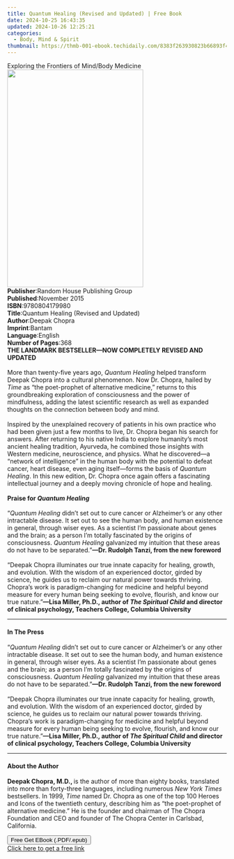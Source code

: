 ```yaml
---
title: Quantum Healing (Revised and Updated) | Free Book
date: 2024-10-25 16:43:35
updated: 2024-10-26 12:25:21
categories:
  - Body, Mind & Spirit
thumbnail: https://thmb-001-ebook.techidaily.com/8383f263930823b66893f4183fd35f9f94b86230922f9dbb31e8e1dbf2be30c4.jpg
---
```

<main id="book-container">
  <div class="flex flex-col">
    <div class="book-brief flex-1 py-6 px-4 sm:p-6 md:py-10 md:px-8">
      <!-- brief-->
      <div class="book-brief-main">
        Exploring the Frontiers of Mind/Body Medicine
      </div>
    </div>
    <div
      class="book-meta-info flex-1 grid gap-4 col-start-1 col-end-3 row-start-1 sm:mb-6 sm:grid-cols-4 lg:gap-6 lg:col-start-2 lg:row-end-6 lg:row-span-6 lg:mb-0"
    >
      <div
        class="book-meta-info-left place-content-center mt-4 p-4 text-sm leading-6 col-start-2 col-span-2 dark:text-slate-400"
      >
        <img
          class="w-full h-500 object-cover rounded-lg sm:h-255 sm:col-span-2 lg:col-span-full"
          src="https://img-001-ebook.techidaily.com/de918e5324efb4840405aeb393a9bbe5c289ac18dbf9f5992cbe1e34354985e0.jpg"
          alt=""
          width="312"
          height="500"
        />
      </div>
      <div
        class="book-meta-info-right mt-2 col-start-1 row-start-2 col-span-3 self-center"
      >
        <!-- meta data  -->
        <div class="flex flex-col px-4 md:px-8">
          <div class="flex-1">
            <strong>Publisher</strong>:<span class="px-2"
              >Random House Publishing Group</span
            >
          </div>
          <div class="flex-1">
            <strong>Published</strong>:<span class="px-2">November 2015</span>
          </div>
          <div class="flex-1">
            <strong>ISBN</strong>:<span class="px-2">9780804179980</span>
          </div>
          <div class="flex-1">
            <strong>Title</strong>:<span class="px-2"
              >Quantum Healing (Revised and Updated)</span
            >
          </div>
          <div class="flex-1">
            <strong>Author</strong>:<span class="px-2">Deepak Chopra</span>
          </div>
          <div class="flex-1">
            <strong>Imprint</strong>:<span class="px-2">Bantam</span>
          </div>
          <div class="flex-1">
            <strong>Language</strong>:<span class="px-2">English</span>
          </div>
          <div class="flex-1">
            <strong>Number of Pages</strong>:<span class="px-2">368</span>
          </div>
        </div>
      </div>
    </div>
    <div class="book-description flex-1 py-6 px-4 sm:p-6 md:py-10 md:px-8">
      <div class="book-description-main">
        <div accordion-content="" id="description">
          <b>THE LANDMARK BESTSELLER—NOW COMPLETELY REVISED AND UPDATED</b
          ><br />
          <b>&nbsp;</b><br />More than twenty-five years ago,
          <i>Quantum Healing </i>helped transform Deepak Chopra into a cultural
          phenomenon. Now Dr. Chopra, hailed by <i>Time </i>as “the poet-prophet
          of alternative medicine,” returns to this groundbreaking exploration
          of consciousness and the power of mindfulness, adding the latest
          scientific research as well as expanded thoughts on the connection
          between body and mind.<br />
          &nbsp;<br />
          Inspired by the unexplained recovery of patients in his own practice
          who had been given just a few months to live, Dr. Chopra began his
          search for answers. After returning to his native India to explore
          humanity’s most ancient healing tradition, Ayurveda, he combined those
          insights with Western medicine, neuroscience, and physics. What he
          discovered—a “network of intelligence” in the human body with the
          potential to defeat cancer, heart disease, even aging itself—forms the
          basis of <i>Quantum Healing</i>. In this new edition, Dr. Chopra once
          again offers a fascinating intellectual journey and a deeply moving
          chronicle of hope and healing.<br />
          &nbsp;<br />
          <b>Praise for <i>Quantum Healing</i></b
          ><br />
          &nbsp;<br />
          “<i>Quantum Healing</i> didn’t set out to cure cancer or Alzheimer’s
          or any other intractable disease. It set out to see the human body,
          and human existence in general, through wiser eyes. As a scientist I’m
          passionate about genes and the brain; as a person I’m totally
          fascinated by the origins of consciousness.
          <i>Quantum Healing</i> galvanized my intuition that these areas do not
          have to be separated.”<b>—Dr. Rudolph Tanzi, from the new foreword</b
          ><br />
          &nbsp;<br />
          “Deepak Chopra illuminates our true innate capacity for healing,
          growth, and evolution. With the wisdom of an experienced doctor,
          girded by science, he guides us to reclaim our natural power towards
          thriving. Chopra’s work is paradigm-changing for medicine and helpful
          beyond measure for every human being seeking to evolve, flourish, and
          know our true nature.”<b
            >—Lisa Miller, Ph.D., author of <i>The Spiritual Child</i> and
            director of clinical psychology, Teachers College, Columbia
            University</b
          >
        </div>
        <div class="accordion-fader"></div>
      </div>
    </div>
    <div class="book-excerpts flex-1 py-6 px-4 sm:p-6 md:py-10 md:px-8">
      <!-- excerpts-->
      <div class="book-excerpts-main">
        <hr />
        <h4 class="placeholder placeholder-heading">
          <span>In The Press</span>
        </h4>
        <p>
          “<i>Quantum Healing</i> didn’t set out to cure cancer or Alzheimer’s
          or any other intractable disease. It set out to see the human body,
          and human existence in general, through wiser eyes. As a scientist I’m
          passionate about genes and the brain; as a person I’m totally
          fascinated by the origins of consciousness.
          <i>Quantum Healing</i> galvanized my intuition that these areas do not
          have to be separated.”<b>—Dr. Rudolph Tanzi, from the new foreword</b
          ><br />
          &nbsp;<br />
          “Deepak Chopra illuminates our true innate capacity for healing,
          growth, and evolution. With the wisdom of an experienced doctor,
          girded by science, he guides us to reclaim our natural power towards
          thriving. Chopra’s work is paradigm-changing for medicine and helpful
          beyond measure for every human being seeking to evolve, flourish, and
          know our true nature.”<b
            >—Lisa Miller, Ph.D., author of <i>The Spiritual Child</i> and
            director of clinical psychology, Teachers College, Columbia
            University</b
          >
        </p>
      </div>
    </div>
    <div class="book-about-author flex-1 py-6 px-4 sm:p-6 md:py-10 md:px-8">
      <!-- about author-->
      <div class="book-main-author-main">
        <hr />
        <h4 class="placeholder placeholder-heading">
          <span>About the Author</span>
        </h4>
        <p>
          <b>Deepak Chopra, M.D., </b>is the author of more than eighty books,
          translated into more than forty-three languages, including numerous
          <i>New York Times </i>bestsellers. In 1999, <i>Time </i>named Dr.
          Chopra as one of the top 100 Heroes and Icons of the twentieth
          century, describing him as “the poet-prophet of alternative medicine.”
          He is the founder and chairman of The Chopra Foundation and CEO and
          founder of The Chopra Center in Carlsbad, California.
        </p>
      </div>
    </div>
    <div class="book-free-get flex-1 py-6 px-4 sm:p-6 md:py-10 md:px-8">
      <button
        id="btn-free-get"
        class="bg-blue-500 hover:bg-blue-700 text-white font-bold py-2 px-4 rounded"
      >
        Free Get EBook (.PDF/.epub)
      </button>
      <div id="countdown-display" class="px-2 text-lg mt-2"></div>
      <a
        id="free-link"
        class="hidden bg-blue-500 hover:bg-blue-700 text-white font-bold py-2 px-4 rounded"
        href="https://www.ebooks.com/en-us/book/2260799/quantum-healing-revised-and-updated/deepak-chopra/"
        target="_blank"
        >Click here to get a free link</a
      >
    </div>
    <script>
      let countdownTime = 0;
      let countdownInterval = null;
      document
        .getElementById('btn-free-get')
        .addEventListener('click', startCountdown);
      function startCountdown() {
        countdownTime = new Date().getTime() + 60000 * 3;
        countdownInterval = setInterval(updateCountdown, 1000);
        document.getElementById('btn-free-get').disabled = true;
        document
          .getElementById('btn-free-get')
          .classList.add('bg-gray-500', 'cursor-not-allowed');
      }
      function updateCountdown() {
        let currentTime = new Date().getTime();
        let timeLeft = countdownTime - currentTime;
        let secondsLeft = Math.floor(timeLeft / 1000);
        document.getElementById('countdown-display').innerHTML =
          `Remaining time: ${secondsLeft} seconds.`;
        if (secondsLeft <= 0) {
          clearInterval(countdownInterval);
          document.getElementById('btn-free-get').classList.add('hidden');
          document.getElementById('free-link').classList.remove('hidden');
          document.getElementById('countdown-display').innerHTML = '';
        }
      }
    </script>
  </div>
</main>
